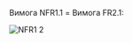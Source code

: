 Вимога NFR1.1 = Вимога FR2.1:


![NFR1 2](https://github.com/oleksandrblazhko/ai-213-fokin/blob/a716e582ab75e43ab80c640eea4e51c59377e342/1-SoftwareRequirements/1.4-FuncNonFuncRequirements/1.4.4-NFRUserInterfaceOUTPUT/NFR1.2.drawio)
